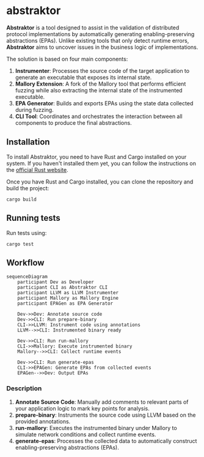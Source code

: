 # abstraktor

**Abstraktor** is a tool designed to assist in the validation of distributed protocol implementations by automatically generating enabling-preserving abstractions (EPAs). Unlike existing tools that only detect runtime errors, **Abstraktor** aims to uncover issues in the business logic of implementations.

The solution is based on four main components:

1. **Instrumenter**: Processes the source code of the target application to generate an executable that exposes its internal state.  
2. **Mallory Extension**: A fork of the Mallory tool that performs efficient fuzzing while also extracting the internal state of the instrumented executable.  
3. **EPA Generator**: Builds and exports EPAs using the state data collected during fuzzing.  
4. **CLI Tool**: Coordinates and orchestrates the interaction between all components to produce the final abstractions.

## Installation

To install Abstraktor, you need to have Rust and Cargo installed on your system. If you haven't installed them yet, you can follow the instructions on the [official Rust website](https://www.rust-lang.org/tools/install).

Once you have Rust and Cargo installed, you can clone the repository and build the project:

```
cargo build
```

## Running tests

Run tests using:

```
cargo test
```

## Workflow

```mermaid
sequenceDiagram
    participant Dev as Developer
    participant CLI as Abstraktor CLI
    participant LLVM as LLVM Instrumenter
    participant Mallory as Mallory Engine
    participant EPAGen as EPA Generator

    Dev->>Dev: Annotate source code
    Dev->>CLI: Run prepare-binary
    CLI->>LLVM: Instrument code using annotations
    LLVM-->>CLI: Instrumented binary ready

    Dev->>CLI: Run run-mallory
    CLI->>Mallory: Execute instrumented binary
    Mallory-->>CLI: Collect runtime events

    Dev->>CLI: Run generate-epas
    CLI->>EPAGen: Generate EPAs from collected events
    EPAGen-->>Dev: Output EPAs
```

### Description

1. **Annotate Source Code**: Manually add comments to relevant parts of your application logic to mark key points for analysis.  
2. **prepare-binary**: Instruments the source code using LLVM based on the provided annotations.  
3. **run-mallory**: Executes the instrumented binary under Mallory to simulate network conditions and collect runtime events.  
4. **generate-epas**: Processes the collected data to automatically construct enabling-preserving abstractions (EPAs).
